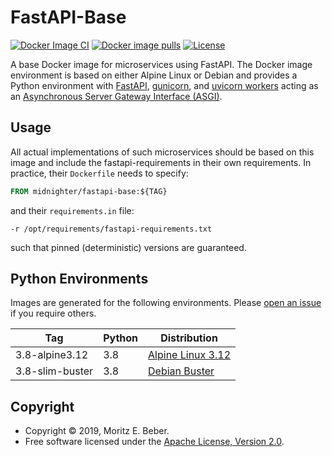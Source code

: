 # FastAPI-Base

[![Docker Image CI](https://github.com/Midnighter/fastapi-base/workflows/.github/workflows/docker-image-ci.yml/badge.svg)](https://github.com/Midnighter/fastapi-base/actions)
[![Docker image pulls](https://img.shields.io/docker/pulls/midnighter/fastapi-base)](https://cloud.docker.com/repository/docker/midnighter/fastapi-base/)
[![License](https://img.shields.io/badge/license-Apache--2.0-blueviolet)](https://opensource.org/licenses/Apache-2.0)

A base Docker image for microservices using FastAPI. The Docker image
environment is based on either Alpine Linux or Debian and provides a Python
environment with [FastAPI](https://fastapi.tiangolo.com/),
[gunicorn](https://gunicorn.org/), and [uvicorn
workers](https://www.uvicorn.org/) acting as an [Asynchronous Server Gateway
Interface (ASGI)](https://asgi.readthedocs.io/en/latest/).

## Usage

All actual implementations of such microservices should be based on this image
and include the fastapi-requirements in their own requirements. In practice,
their `Dockerfile` needs to specify:

```dockerfile
FROM midnighter/fastapi-base:${TAG}
```

and their `requirements.in` file:

```
-r /opt/requirements/fastapi-requirements.txt
```

such that pinned (deterministic) versions are guaranteed.

## Python Environments

Images are generated for the following environments. Please [open an
issue](https://github.com/Midnighter/fastapi-base/issues/new) if you require
others.

| Tag | Python | Distribution |
| --- | ------ | ------------ |
| 3.8-alpine3.12 | 3.8 | [Alpine Linux 3.12](https://www.alpinelinux.org/) |
| 3.8-slim-buster | 3.8 | [Debian Buster](https://www.debian.org/) |

## Copyright

* Copyright © 2019, Moritz E. Beber.
* Free software licensed under the [Apache License, Version 2.0](LICENSE).
